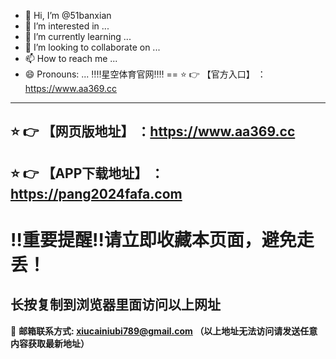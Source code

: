 - 👋 Hi, I’m @51banxian
- 👀 I’m interested in ...
- 🌱 I’m currently learning ...
- 💞️ I’m looking to collaborate on ...
- 📫 How to reach me ...
- 😄 Pronouns: ...
:bangbang::bangbang:星空体育官网:bangbang::bangbang:
==
:star: :point_right: 【官方入口】 ：https://www.aa369.cc
------
:star: :point_right: 【网页版地址】 ：https://www.aa369.cc
------
:star: :point_right: 【APP下载地址】 ：https://pang2024fafa.com
------
:bangbang:重要提醒:bangbang:请立即收藏本页面，避免走丢！
==

长按复制到浏览器里面访问以上网址
-

:e-mail: __邮箱联系方式: xiucainiubi789@gmail.com （以上地址无法访问请发送任意内容获取最新地址）__
<!---
51banxian/51banxian is a ✨ special ✨ repository because its `README.md` (this file) appears on your GitHub profile.
You can click the Preview link to take a look at your changes.
--->
